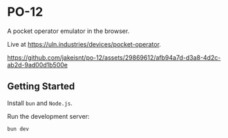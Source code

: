 # PO-12

A pocket operator emulator in the browser.

Live at https://uln.industries/devices/pocket-operator.


https://github.com/jakeisnt/po-12/assets/29869612/afb94a7d-d3a8-4d2c-ab2d-9ad00d1b500e

## Getting Started

Install `bun` and `Node.js`. 

Run the development server:

```bash
bun dev
```
